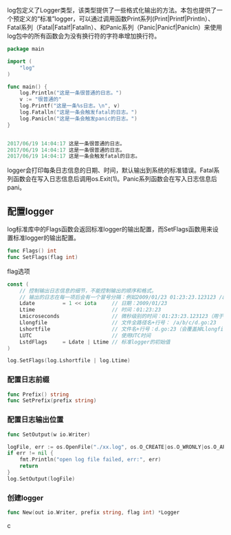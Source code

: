 log包定义了Logger类型，该类型提供了一些格式化输出的方法。本包也提供了一个预定义的“标准”logger，可以通过调用函数Print系列(Print|Printf|Println）、Fatal系列（Fatal|Fatalf|Fatalln）、和Panic系列（Panic|Panicf|Panicln）来使用
log包中的所有函数会为没有换行符的字符串增加换行符。
```go
package main

import (
	"log"
)

func main() {
	log.Println("这是一条很普通的日志。")
	v := "很普通的"
	log.Printf("这是一条%s日志。\n", v)
	log.Fatalln("这是一条会触发fatal的日志。")
	log.Panicln("这是一条会触发panic的日志。")
}


2017/06/19 14:04:17 这是一条很普通的日志。
2017/06/19 14:04:17 这是一条很普通的日志。
2017/06/19 14:04:17 这是一条会触发fatal的日志。
```


logger会打印每条日志信息的日期、时间，默认输出到系统的标准错误。Fatal系列函数会在写入日志信息后调用os.Exit(1)。Panic系列函数会在写入日志信息后pani。

## 配置logger
log标准库中的Flags函数会返回标准logger的输出配置，而SetFlags函数用来设置标准logger的输出配置。
```go
func Flags() int
func SetFlags(flag int)
```


flag选项
```go
const (
    // 控制输出日志信息的细节，不能控制输出的顺序和格式。
    // 输出的日志在每一项后会有一个冒号分隔：例如2009/01/23 01:23:23.123123 /a/b/c/d.go:23: message
    Ldate         = 1 << iota     // 日期：2009/01/23
    Ltime                         // 时间：01:23:23
    Lmicroseconds                 // 微秒级别的时间：01:23:23.123123（用于增强Ltime位）
    Llongfile                     // 文件全路径名+行号： /a/b/c/d.go:23
    Lshortfile                    // 文件名+行号：d.go:23（会覆盖掉Llongfile）
    LUTC                          // 使用UTC时间
    LstdFlags     = Ldate | Ltime // 标准logger的初始值
)
```


```go
log.SetFlags(log.Lshortfile | log.Ltime)
```


### 配置日志前缀
```go
func Prefix() string
func SetPrefix(prefix string)
```


### 配置日志输出位置
```go
func SetOutput(w io.Writer)
```


```go
logFile, err := os.OpenFile("./xx.log", os.O_CREATE|os.O_WRONLY|os.O_APPEND, 0644)
if err != nil {
    fmt.Println("open log file failed, err:", err)
    return
}
log.SetOutput(logFile)
```


### 创建logger
```go
func New(out io.Writer, prefix string, flag int) *Logger
```

c
